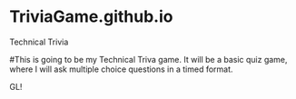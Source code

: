 # TriviaGame.github.io
Technical Trivia

#This is going to be my Technical Triva game.
It will be a basic quiz game, where I will
ask multiple choice questions in a timed format.

GL!
